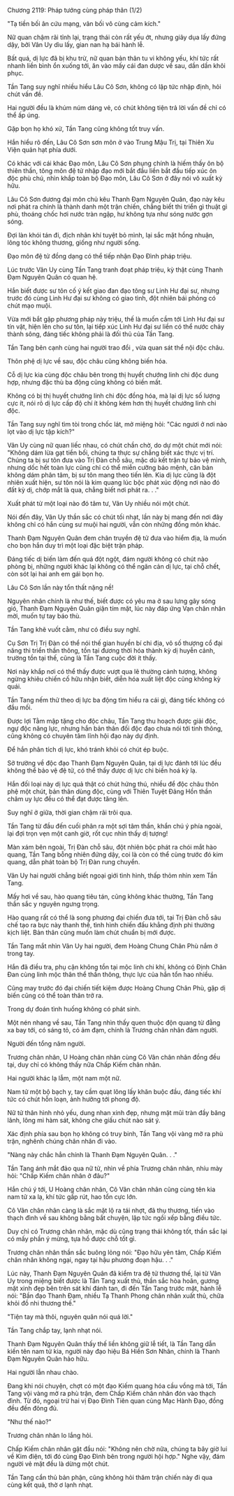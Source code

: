 




Chương 2119: Pháp tướng cùng pháp thân (1/2)


"Tạ tiền bối ân cứu mạng, vãn bối vô cùng cảm kích."

Nữ quan chậm rãi tỉnh lại, trạng thái còn rất yếu ớt, nhưng giãy dụa lấy đứng dậy, bởi Vân Uy dìu lấy, gian nan hạ bái hành lễ.

Bất quá, dị lực đã bị khu trừ, nữ quan bản thân tu vi không yếu, khí tức rất nhanh liền bình ổn xuống tới, ăn vào mấy cái đan dược về sau, dần dần khôi phục.

Tần Tang suy nghĩ nhiều hiểu Lâu Cô Sơn, không có lập tức nhập định, hỏi chút vấn đề.

Hai người đều là khúm núm dáng vẻ, có chút không tiện trả lời vấn đề chỉ có thể ấp úng.

Gặp bọn họ khó xử, Tần Tang cũng không tốt truy vấn.

Hắn hiểu rõ đến, Lâu Cô Sơn sơn môn ở vào Trung Mậu Trị, tại Thiên Xu Viện quản hạt phía dưới.

Có khác với cái khác Đạo môn, Lâu Cô Sơn phụng chính là hiếm thấy ôn bộ thiên thần, tông môn đệ tử nhập đạo mới bắt đầu liền bắt đầu tiếp xúc ôn độc phù chú, nhìn khắp toàn bộ Đạo môn, Lâu Cô Sơn ở đây nói vô xuất kỳ hữu.

Lâu Cô Sơn đương đại môn chủ kêu Thanh Đạm Nguyên Quân, đạo này kêu nơi phát ra chính là thành danh một trận chiến, chẳng biết thi triển gì thuật gì phù, thoáng chốc hơi nước tràn ngập, hư không tựa như sóng nước gợn sóng.

Đợi làn khói tán đi, địch nhân khí tuyệt bỏ mình, lại sắc mặt hồng nhuận, lông tóc không thương, giống như người sống.

Đạo môn đệ tử đồng dạng có thể tiếp nhận Đạo Đình pháp triệu.

Lúc trước Vân Uy cùng Tần Tang tranh đoạt pháp triệu, kỳ thật cùng Thanh Đạm Nguyên Quân có quan hệ.

Hắn biết được sư tôn cố ý kết giao đan đạo tông sư Linh Hư đại sư, nhưng trước đó cùng Linh Hư đại sư không có giao tình, đột nhiên bái phỏng có chút mạo muội.

Vừa mới bắt gặp phương pháp này triệu, thế là muốn cầm tới Linh Hư đại sư tín vật, hiện lên cho sư tôn, lại tiếp xúc Linh Hư đại sư liền có thể nước chảy thành sông, đáng tiếc không phải là đối thủ của Tần Tang.

Tần Tang bên cạnh cùng hai người trao đổi , vừa quan sát thể nội độc châu.

Thôn phệ dị lực về sau, độc châu cũng không biến hóa.

Cỗ dị lực kia cùng độc châu bên trong thị huyết chướng linh chi độc dung hợp, nhưng đặc thù ba động cũng không có biến mất.

Không có bị thị huyết chướng linh chi độc đồng hóa, mà lại dị lực số lượng cực ít, nói rõ dị lực cấp độ chí ít không kém hơn thị huyết chướng linh chi độc.

Tần Tang suy nghĩ tìm tòi trong chốc lát, mở miệng hỏi: "Các ngươi ở nơi nào lọt vào dị lực tập kích?"

Vân Uy cùng nữ quan liếc nhau, có chút chần chờ, do dự một chút mới nói: "Không dám lừa gạt tiền bối, chúng ta thực sự chẳng biết xác thực vị trí. Chúng ta bị sư tôn đưa vào Trị Đàn chỗ sâu, mặc dù kết trận tự bảo vệ mình, nhưng dốc hết toàn lực cũng chỉ có thể miễn cưỡng bảo mệnh, căn bản không dám phân tâm, bị sư tôn mang theo tiến lên. Kia dị lực cũng là đột nhiên xuất hiện, sư tôn nói là kim quang lúc bộc phát xúc động nơi nào đó đất kỳ dị, chớp mắt là qua, chẳng biết nơi phát ra. . ."

Xuất phát từ một loại nào đó tâm tư, Vân Uy nhiều nói một chút.

Nói đến đây, Vân Uy thần sắc có chút tối nhạt, lần này bị mang đến nơi đây không chỉ có hắn cùng sư muội hai người, vẫn còn những đồng môn khác.

Thanh Đạm Nguyên Quân đem chân truyền đệ tử đưa vào hiểm địa, là muốn cho bọn hắn duy trì một loại đặc biệt trận pháp.

Đáng tiếc dị biến làm đến quá đột ngột, đám người không có chút nào phòng bị, những người khác lại không có thể ngăn cản dị lực, tại chỗ chết, còn sót lại hai anh em gái bọn họ.

Lâu Cô Sơn lần này tổn thất nặng nề!

Nguyên nhân chính là như thế, biết được có yêu ma ở sau lưng gây sóng gió, Thanh Đạm Nguyên Quân giận tím mặt, lúc này đáp ứng Vạn chân nhân mời, muốn tự tay báo thù.

Tần Tang khẽ vuốt cằm, như có điều suy nghĩ.

Cụ Sơn Trị Trị Đàn có thể nói thế gian huyền bí chi địa, vô số thượng cổ đại năng thi triển thần thông, tồn tại đương thời hóa thành kỳ dị huyễn cảnh, trường tồn tại thế, cũng là Tần Tang cuộc đời ít thấy.

Nơi này khắp nơi có thể thấy được vượt qua lẽ thường cảnh tượng, không ngừng khiêu chiến cố hữu nhận biết, diễn hóa xuất liệt độc cũng không kỳ quái.

Tần Tang nếm thử theo dị lực ba động tìm hiểu ra cái gì, đáng tiếc không có đầu mối.

Được lợi Tằm mập tặng cho độc châu, Tần Tang thu hoạch được giải độc, ngự độc năng lực, nhưng hắn bản thân đối độc đạo chưa nói tới tinh thông, cũng không có chuyên tâm lĩnh hội đạo này dự định.

Để hắn phân tích dị lực, khó tránh khỏi có chút ép buộc.

Sở trường về độc đạo Thanh Đạm Nguyên Quân, tại dị lực đánh tới lúc đều không thể bảo vệ đệ tử, có thể thấy được dị lực chi biến hoá kỳ lạ.

Hắn đối loại này dị lực quả thật có chút hứng thú, nhiều để độc châu thôn phệ một chút, bản thân dùng độc, cùng với Thiên Tuyệt Đãng Hồn thần châm uy lực đều có thể đạt được tăng lên.

Suy nghĩ ở giữa, thời gian chậm rãi trôi qua.

Tần Tang từ đầu đến cuối phân ra một sợi tâm thần, khẩn chú ý phía ngoài, lại đợi trọn vẹn một canh giờ, rốt cục nhìn thấy dị tượng!

Màn xám bên ngoài, Trị Đàn chỗ sâu, đột nhiên bộc phát ra chói mắt hào quang, Tần Tang bỗng nhiên đứng dậy, coi là còn có thể cùng trước đó kim quang, dẫn phát toàn bộ Trị Đàn rung chuyển.

Vân Uy hai người chẳng biết ngoại giới tình hình, thấp thỏm nhìn xem Tần Tang.

Mấy hơi về sau, hào quang tiêu tán, cũng không khác thường, Tần Tang thần sắc y nguyên ngưng trọng.

Hào quang rất có thể là song phương đại chiến đưa tới, tại Trị Đàn chỗ sâu chế tạo ra bực này thanh thế, tình hình chiến đấu khẳng định phi thường kịch liệt. Bản thân cũng muốn làm chút chuẩn bị mới được.

Tần Tang mắt nhìn Vân Uy hai người, đem Hoàng Chung Chân Phù nắm ở trong tay.

Hắn đã điều tra, phụ cận không tồn tại mộc linh chi khí, không có Định Chân Đan cùng linh mộc thân thể thần thông, thực lực của hắn tổn hao nhiều.

Cũng may trước đó đại chiến tiết kiệm được Hoàng Chung Chân Phù, gặp dị biến cũng có thể toàn thân trở ra.

Trong dự đoán tình huống không có phát sinh.

Một nén nhang về sau, Tần Tang nhìn thấy quen thuộc độn quang từ đằng xa bay tới, có sáng tỏ, có ảm đạm, chính là Trương chân nhân đám người.

Người đến tổng năm người.

Trương chân nhân, U Hoàng chân nhân cùng Cô Vân chân nhân đồng đều tại, duy chỉ có không thấy nữa Chấp Kiếm chân nhân.

Hai người khác lạ lẫm, một nam một nữ.

Nam tử một bộ bạch y, tay cầm quạt lông lấy khăn buộc đầu, đáng tiếc khí tức có chút hỗn loạn, ảnh hưởng tới phong độ.

Nữ tử thân hình nhỏ yếu, dung nhan xinh đẹp, nhưng mặt mũi tràn đầy băng lãnh, lông mi hàm sát, không che giấu chút nào sát ý.

Xác định phía sau bọn họ không có truy binh, Tần Tang vội vàng mở ra phù trận, nghênh chúng chân nhân đi vào.

"Nàng này chắc hẳn chính là Thanh Đạm Nguyên Quân. . ."

Tần Tang ánh mắt đảo qua nữ tử, nhìn về phía Trương chân nhân, nhíu mày hỏi: "Chấp Kiếm chân nhân ở đâu?"

Hắn chú ý tới, U Hoàng chân nhân, Cô Vân chân nhân cũng cùng tên kia nam tử xa lạ, khí tức gấp rút, hao tổn cực lớn.

Cô Vân chân nhân càng là sắc mặt lộ ra tái nhợt, đã thụ thương, tiến vào thạch đình về sau không bằng bắt chuyện, lập tức ngồi xếp bằng điều tức.

Duy chỉ có Trương chân nhân, mặc dù cũng trạng thái không tốt, thần sắc lại có mấy phần ý mừng, tựa hồ được chỗ tốt gì.

Trương chân nhân thần sắc buông lỏng nói: "Đạo hữu yên tâm, Chấp Kiếm chân nhân không ngại, ngay tại hậu phương đoạn hậu. . ."

Lúc này, Thanh Đạm Nguyên Quân đã kiểm tra đệ tử thương thế, lại từ Vân Uy trong miệng biết được là Tần Tang xuất thủ, thần sắc hòa hoãn, gương mặt xinh đẹp bên trên sát khí đánh tan, đi đến Tần Tang trước mặt, hành lễ nói: "Bần đạo Thanh Đạm, nhiều Tạ Thanh Phong chân nhân xuất thủ, chữa khỏi đồ nhi thương thế."

"Tiện tay mà thôi, nguyên quân nói quá lời."

Tần Tang chắp tay, lạnh nhạt nói.

Thanh Đạm Nguyên Quân thấy thế liền không giữ lễ tiết, là Tần Tang dẫn kiến tên nam tử kia, người này đạo hiệu Bá Hiền Sơn Nhân, chính là Thanh Đạm Nguyên Quân hảo hữu.

Hai người lẫn nhau chào.

Đang khi nói chuyện, chợt có một đạo Kiếm quang hóa cầu vồng mà tới, Tần Tang vội vàng mở ra phù trận, đem Chấp Kiếm chân nhân đón vào thạch đình. Từ đó, ngoại trừ hai vị Đạo Đình Tiên quan cùng Mạc Hành Đạo, đồng đều đến đông đủ.

"Như thế nào?"

Trương chân nhân lo lắng hỏi.

Chấp Kiếm chân nhân gật đầu nói: "Không nên chờ nữa, chúng ta bây giờ lui về Kim điện, tới đó cùng Đạo Đình bên trong người hội hợp." Nghe vậy, đám người vẻ mặt đều là dừng một chút.

Tần Tang cẩn thủ bản phận, cũng không hỏi thăm trận chiến này đi qua cùng kết quả, thờ ơ lạnh nhạt.





